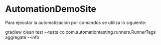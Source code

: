 # AutomationDemoSite

Para ejecutar la automatización por comandos se utiliza lo siguiente:

gradlew clean test --tests co.com.automationtesting.runners.RunnerTags aggregate --info